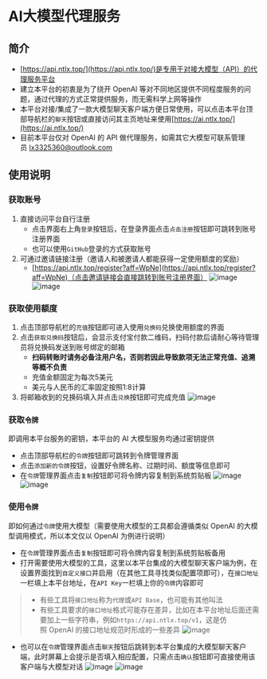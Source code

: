 # AI大模型代理服务
## 简介
* [https://api.ntlx.top/](https://api.ntlx.top/)是专用于对接大模型（API）的代理服务平台
* 建立本平台的初衷是为了绕开 OpenAI 等对不同地区提供不同程度服务的问题，通过代理的方式正常提供服务，而无需科学上网等操作
* 本平台对接/集成了一款大模型聊天客户端方便日常使用，可以点击本平台顶部导航栏的`聊天`按钮或直接访问其主页地址来使用[https://ai.ntlx.top/](https://ai.ntlx.top/)
* 目前本平台仅对 OpenAI 的 API 做代理服务，如需其它大模型可联系管理员 lx3325360@outlook.com
## 使用说明
### 获取账号
1. 直接访问平台自行注册
    * 点击界面右上角`登录`按钮后，在登录界面点击`点击注册`按钮即可跳转到账号注册界面
    * 也可以使用`GitHub`登录的方式获取账号
2. 可通过邀请链接注册（邀请人和被邀请人都能获得一定使用额度的奖励）
    * [https://api.ntlx.top/register?aff=WpNe](https://api.ntlx.top/register?aff=WpNe)（点击邀请链接会直接跳转到账号注册界面）
![image](https://cdn.jsdelivr.net/gh/NTLx/Pic/PicGo/202403211116822.jpg)
![image](https://cdn.jsdelivr.net/gh/NTLx/Pic/PicGo/202403211117142.jpg)
### 获取使用额度
1. 点击顶部导航栏的`充值`按钮即可进入使用`兑换码`兑换使用额度的界面
2. 点击`获取兑换码`按钮后，会显示支付宝付款二维码，扫码付款后请耐心等待管理员将兑换码发送到账号绑定的邮箱
    * **扫码转账时请务必备注用户名，否则若因此导致款项无法正常充值、追溯等概不负责**
    * 充值金额固定为每次5美元
    * 美元与人民币的汇率固定按照1:8计算
3. 将邮箱收到的兑换码填入并点击`兑换`按钮即可完成充值
![image](https://cdn.jsdelivr.net/gh/NTLx/Pic/PicGo/202403201001290.jpg)
### 获取`令牌`
即调用本平台服务的密钥，本平台的 AI 大模型服务均通过密钥提供
* 点击顶部导航栏的`令牌`按钮即可跳转到令牌管理界面
* 点击`添加新的令牌`按钮，设置好令牌名称、过期时间、额度等信息即可
* 在`令牌`管理界面点击`复制`按钮即可将令牌内容复制到系统剪贴板
![image](https://cdn.jsdelivr.net/gh/NTLx/Pic/PicGo/202403200952674.png)
![image](https://cdn.jsdelivr.net/gh/NTLx/Pic/PicGo/202403200953147.png)
### 使用`令牌`
即如何通过`令牌`使用大模型（需要使用大模型的工具都会遵循类似 OpenAI 的大模型调用模式，所以本文仅以 OpenAI 为例进行说明）
* 在`令牌`管理界面点击`复制`按钮即可将令牌内容复制到系统剪贴板备用
* 打开需要使用大模型的工具，这里以本平台集成的大模型聊天客户端为例，在设置界面找到`自定义接口`并启用（在其他工具寻找类似配置项即可），在`接口地址`一栏填上本平台地址，在`API Key`一栏填上你的`令牌`内容即可
> * 有些工具将`接口地址`称为`代理`或`API Base`，也可能有其他叫法
> * 有些工具要求的`接口地址`格式可能存在差异，比如在本平台地址后面还需要加上一些字符串，例如`https://api.ntlx.top/v1`，这是仿照 OpenAI 的接口地址规范时形成的一些差异
![image](https://cdn.jsdelivr.net/gh/NTLx/Pic/PicGo/202403200953065.png)
* 也可以在`令牌`管理界面点击`聊天`按钮后跳转到本平台集成的大模型聊天客户端，此时屏幕上会提示是否填入相应配置，只需点击`确认`按钮即可直接使用该客户端与大模型对话
![image](https://cdn.jsdelivr.net/gh/NTLx/Pic/PicGo/202403211118807.jpg)
![image](https://cdn.jsdelivr.net/gh/NTLx/Pic/PicGo/202403200954843.png)